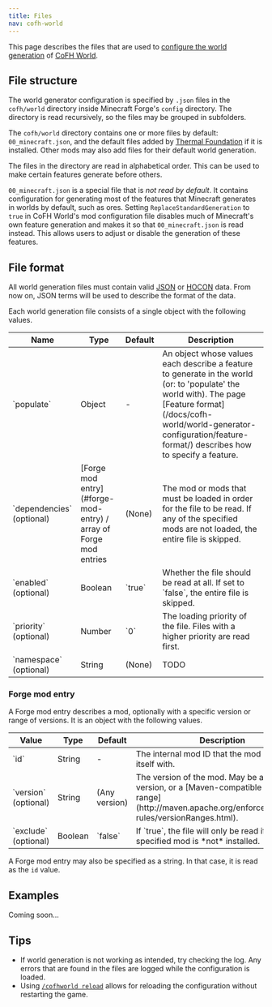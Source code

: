 ```yaml
---
title: Files
nav: cofh-world
---
```


This page describes the files that are used to [configure the world
generation](/docs/cofh-world/world-generator-configuration/) of [CoFH
World](/docs/cofh-world/).


File structure
--------------

The world generator configuration is specified by `.json` files in the
`cofh/world` directory inside Minecraft Forge's `config` directory. The
directory is read recursively, so the files may be grouped in subfolders.

The `cofh/world` directory contains one or more files by default:
`00_minecraft.json`, and the default files added by [Thermal
Foundation](/docs/thermal-foundation/) if it is installed. Other mods may also
add files for their default world generation.

The files in the directory are read in alphabetical order. This can be used to
make certain features generate before others.

`00_minecraft.json` is a special file that is *not read by default*. It contains
configuration for generating most of the features that Minecraft generates in
worlds by default, such as ores. Setting `ReplaceStandardGeneration` to `true`
in CoFH World's mod configuration file disables much of Minecraft's own feature
generation and makes it so that `00_minecraft.json` is read instead. This allows
users to adjust or disable the generation of these features.


File format
-----------

All world generation files must contain valid [JSON](http://www.json.org/) or
[HOCON](https://github.com/lightbend/config/blob/master/HOCON.md) data. From now
on, JSON terms will be used to describe the format of the data.

Each world generation file consists of a single object with the following
values.

<div class="uk-overflow-container">
    <table class="uk-table uk-table-striped uk-text-small">
        <thead>
            <tr>
                <th>Name</th>
                <th>Type</th>
                <th>Default</th>
                <th>Description</th>
            </tr>
        </thead>
        <tbody>
            <tr>
                <td markdown="span">`populate`</td>
                <td>Object</td>
                <td>-</td>
                <td markdown="span">
                    An object whose values each describe a feature to generate
                    in the world (or: to 'populate' the world with). The page
                    [Feature
                    format](/docs/cofh-world/world-generator-configuration/feature-format/)
                    describes how to specify a feature.
                </td>
            </tr>
            <tr>
                <td markdown="span">`dependencies` (optional)</td>
                <td markdown="span">
                    [Forge mod entry](#forge-mod-entry) / array of Forge mod
                    entries
                </td>
                <td>(None)</td>
                <td markdown="span">
                    The mod or mods that must be loaded in order for the file to
                    be read. If any of the specified mods are not loaded, the
                    entire file is skipped.
                </td>
            </tr>
            <tr>
                <td markdown="span">`enabled` (optional)</td>
                <td>Boolean</td>
                <td markdown="span">`true`</td>
                <td markdown="span">
                    Whether the file should be read at all. If set to `false`,
                    the entire file is skipped.
                </td>
            </tr>
            <tr>
                <td markdown="span">`priority` (optional)</td>
                <td>Number</td>
                <td markdown="span">`0`</td>
                <td>
                    The loading priority of the file. Files with a higher
                    priority are read first.
                </td>
            </tr>
            <tr>
                <td markdown="span">`namespace` (optional)</td>
                <td>String</td>
                <td markdown="span">(None)</td>
                <td>
                    TODO
                </td>
            </tr>
        </tbody>
    </table>
</div>

### Forge mod entry
A Forge mod entry describes a mod, optionally with a specific version or range
of versions. It is an object with the following values.

<div class="uk-overflow-container">
    <table class="uk-table uk-table-striped uk-text-small">
        <thead>
            <tr>
                <th>Value</th>
                <th>Type</th>
                <th>Default</th>
                <th>Description</th>
            </tr>
        </thead>
        <tbody>
            <tr>
                <td markdown="span">`id`</td>
                <td>String</td>
                <td>-</td>
                <td>The internal mod ID that the mod registers itself with.</td>
            </tr>
            <tr>
                <td markdown="span">`version` (optional)</td>
                <td>String</td>
                <td>(Any version)</td>
                <td markdown="span">
                    The version of the mod. May be a specific version, or a
                    [Maven-compatible version range](http://maven.apache.org/enforcer/enforcer-rules/versionRanges.html).
                </td>
            </tr>
            <tr>
                <td markdown="span">`exclude` (optional)</td>
                <td>Boolean</td>
                <td markdown="span">`false`</td>
                <td markdown="span">
                    If `true`, the file will only be read if the specified mod
                    is *not* installed.
                </td>
            </tr>
        </tbody>
    </table>
</div>

A Forge mod entry may also be specified as a string. In that case, it is read as
the `id` value.


Examples
--------

Coming soon...


Tips
----

* If world generation is not working as intended, try checking the log. Any
  errors that are found in the files are logged while the configuration is
  loaded.
* Using [`/cofhworld reload`](/docs/cofh-world/commands/#reload) allows for
  reloading the configuration without restarting the game.
